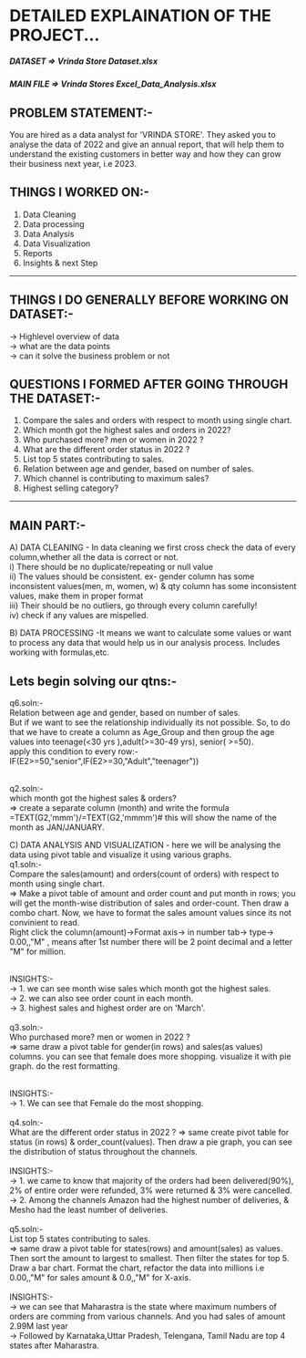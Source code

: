 # DETAILED EXPLAINATION OF THE PROJECT... #


 ##### DATASET =>  Vrinda Store Dataset.xlsx #####
 ##### MAIN FILE => Vrinda Stores Excel_Data_Analysis.xlsx #####


PROBLEM STATEMENT:- 
-------------------------
You are hired as a data analyst for 'VRINDA STORE'. They asked you to analyse the data of 2022 and give an annual report, that will help them to understand the existing 
customers in better way and how they can grow their business next year, i.e 2023.


THINGS I WORKED ON:-
--------------------------
1. Data Cleaning
2. Data processing
3. Data Analysis
4. Data Visualization
5. Reports
6. Insights & next Step
----------------------------

THINGS I DO GENERALLY BEFORE WORKING ON DATASET:-
---------------------------------------------------
-> Highlevel overview of data <br>
-> what are the data points <br>
-> can it solve the business problem or not <br>


QUESTIONS I FORMED AFTER GOING THROUGH THE DATASET:-
--------------------------------------------------
1. Compare  the sales and orders with respect to month using single chart. 
2. Which month got the highest sales and orders in 2022?
3. Who purchased more? men or women in 2022 ?
4. What are the different order status in 2022 ?
5. List top 5 states contributing to sales.
6. Relation between age and gender, based on number of sales.
7. Which channel is contributing to maximum sales?
8. Highest selling category?
-------------------------------------------------------------- 


MAIN PART:-
---
A) DATA CLEANING - In data cleaning we first cross check the data of every column,whether all the data is correct or not. <br>
   i) There should be no duplicate/repeating or  null value <br>
   ii) The values should be consistent. ex- gender column has some inconsistent values(men, m, women, w) & qty column has some inconsistent values, make them in proper format<br>
   iii) Their should be no outliers, go through every column carefully!<br>
   iv) check if any values are mispelled.<br>
   
B) DATA PROCESSING -It means we want to calculate some values or want to process any data that would help us in our analysis process. Includes working with formulas,etc. <br> 

Lets begin solving our qtns:- <br>
--
q6.soln:- <br>
 Relation between age and gender, based on number of sales.<BR>
 But if we want to see the relationship individually its not possible. So, to do that we have to create a column as Age_Group and then group the age values into teenage(<30 yrs ),adult(>=30-49 yrs), senior( >=50). <br>
apply this condition to every row:-  IF(E2>=50,"senior",IF(E2>=30,"Adult","teenager")) <br><br>

q2.soln:- <br>
which month got the highest sales & orders?<br>
=> create a separate column (month) and  write the formula =TEXT(G2,'mmm')/=TEXT(G2,'mmmm')# this will show the name of the month as JAN/JANUARY.<BR>

C) DATA ANALYSIS AND VISUALIZATION - here we will be analysing the data using pivot table and visualize it using various graphs. <br>
   q1.soln:- <br>
   Compare  the sales(amount) and orders(count of orders) with respect to month using single chart. <br>
   => Make a pivot table of amount and order count and put month in rows; you will get the month-wise distribution of sales and order-count. Then draw a combo chart. Now, we have    to format the sales amount values since its not convinient to read.<br>
   Right click the column(amount)->Format axis-> in number tab-> type-> 0.00,,"M"  , means after 1st number there will be 2 point decimal and a letter "M" for million.<br>
 <br>
 
  INSIGHTS:-<br>
     -> 1. we can see month wise sales which month got the highest sales. <br>
     -> 2. we can also see order count in each month.<br>
     -> 3. highest sales and highest order are on 'March'. <br>
   <br>
    q3.soln:- <br>
    Who purchased more? men or women in 2022 ? <br>
    => same draw a pivot table for gender(in rows) and sales(as values) columns. you can see that female does more shopping. visualize it with pie graph. do the rest formatting. <br>
 <br>
 
  INSIGHTS:- <br>
     -> 1. We can see that Female do the most shopping. <br>
 <br>
    q4.soln:-<br>
    What are the different order status in 2022 ? 
    => same create pivot table for status (in rows) & order_count(values). Then draw a pie graph, you can see the distribution  of status throughout the channels.<br>
    <br>
  INSIGHTS:- <br>
     -> 1. we came to know that majority of the orders had been delivered(90%), 2% of entire order were refunded, 3% were returned & 3% were cancelled.<br>
     -> 2. Among the channels Amazon had the highest number of deliveries, & Mesho had the least number of deliveries.<br>
 <br>
    q5.soln:-<br>
    List top 5 states contributing to sales.<br>
    => same draw a pivot table for states(rows) and amount(sales) as values. Then sort the amount to largest to smallest. Then filter the states for top 5. Draw a bar chart. Format the chart, refactor the data into millions i.e 0.00,,"M" for sales amount & 0.0,,"M" for X-axis.<br>
 <br>
 INSIGHTS:- <BR>
     -> we can see that Maharastra is the state where maximum numbers of orders are comming from various channels. And you had sales of amount 2.99M last year<br>
     -> Followed by Karnataka,Uttar Pradesh, Telengana, Tamil Nadu are top 4 states after Maharastra.<br>
 
    
 

    
 
    






